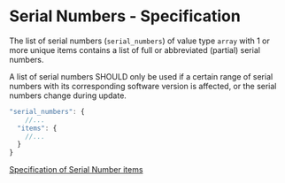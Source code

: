 # Serial Numbers - Specification

The list of serial numbers (`serial_numbers`) of value type `array` with 1 or more unique items contains a list of full or abbreviated (partial) serial numbers.

A list of serial numbers SHOULD only be used if a certain range of serial numbers with its corresponding software version is affected, or the serial numbers change during update.

```javascript
"serial_numbers": {
    //...
  "items": {
    //...
  }
}
```

[Specification of Serial Number items](types/full_product_name/product_identification_helper/serial_numbers/serial_number-spec.en.md)
